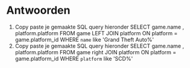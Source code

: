# Antwoorden

1. Copy paste je gemaakte SQL query hieronder
   SELECT game.name , platform.platform FROM game LEFT JOIN platform ON platform = game.platform_id WHERE `name` like 'Grand Theft Auto%'
2. Copy paste je gemaakte SQL query hieronder
   SELECT game.name , platform.platform FROM game right JOIN platform ON platform = game.platform_id WHERE `platform` like 'SCD%'
